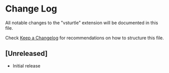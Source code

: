 # Change Log

All notable changes to the "vsturtle" extension will be documented in this file.

Check [Keep a Changelog](http://keepachangelog.com/) for recommendations on how to structure this file.

## [Unreleased]

- Initial release